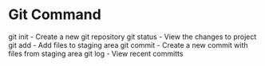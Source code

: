 # Git Command

git init - Create a new git repository
git status - View the changes to project
git add - Add files to staging area
git commit - Create a new commit with files from staging area
git log - View recent committs